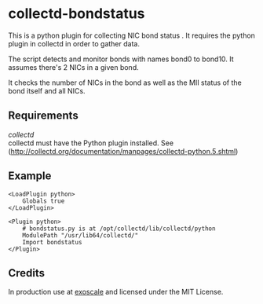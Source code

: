 collectd-bondstatus
================
This is a python plugin for collecting NIC bond status
.
It requires the python plugin in collectd in order to gather data.

The script detects and monitor bonds with names bond0 to bond10. It assumes there's 2 NICs in a given bond.

It checks the number of NICs in the bond as well as the MII status of the bond itself and all NICs.

Requirements
------------
*collectd*  
collectd must have the Python plugin installed. See (<http://collectd.org/documentation/manpages/collectd-python.5.shtml>)


Example
-------
    <LoadPlugin python>
        Globals true
    </LoadPlugin>

    <Plugin python>
        # bondstatus.py is at /opt/collectd/lib/collectd/python
        ModulePath "/usr/lib64/collectd/"
        Import bondstatus
    </Plugin>


Credits
-------

In production use at [exoscale](https://www.exoscale.ch) and licensed under the MIT License.
